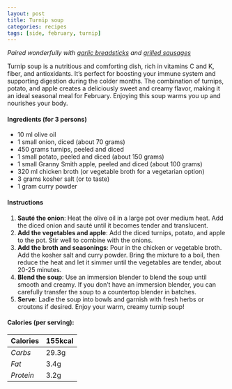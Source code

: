 ```yaml
---
layout: post
title: Turnip soup
categories: recipes
tags: [side, february, turnip]
---
```


*Paired wonderfully with <a href="/recipes/garlic-breadsticks">garlic breadsticks</a> and <a href="/recipes/grilled-sausages">grilled sausages</a>*

Turnip soup is a nutritious and comforting dish, rich in vitamins C and K, fiber, and antioxidants. It’s perfect for boosting your immune system and supporting digestion during the colder months. The combination of turnips, potato, and apple creates a deliciously sweet and creamy flavor, making it an ideal seasonal meal for February. Enjoying this soup warms you up and nourishes your body.

#### Ingredients (for 3 persons)
- 10 ml olive oil
- 1 small onion, diced (about 70 grams)
- 450 grams turnips, peeled and diced
- 1 small potato, peeled and diced (about 150 grams)
- 1 small Granny Smith apple, peeled and diced (about 100 grams)
- 320 ml chicken broth (or vegetable broth for a vegetarian option)
- 3 grams kosher salt (or to taste)
- 1 gram curry powder

#### Instructions

1. **Sauté the onion**: Heat the olive oil in a large pot over medium heat. Add the diced onion and sauté until it becomes tender and translucent.
2. **Add the vegetables and apple**: Add the diced turnips, potato, and apple to the pot. Stir well to combine with the onions.
3. **Add the broth and seasonings**: Pour in the chicken or vegetable broth. Add the kosher salt and curry powder. Bring the mixture to a boil, then reduce the heat and let it simmer until the vegetables are tender, about 20-25 minutes.
4. **Blend the soup**: Use an immersion blender to blend the soup until smooth and creamy. If you don’t have an immersion blender, you can carefully transfer the soup to a countertop blender in batches.
5. **Serve**: Ladle the soup into bowls and garnish with fresh herbs or croutons if desired. Enjoy your warm, creamy turnip soup!

#### Calories (per serving):

| **Calories** | 155kcal |
| ----------- | ----------- |
| *Carbs* | 29.3g |
| *Fat* | 3.4g |
| *Protein* | 3.2g |